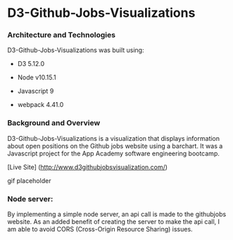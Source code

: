 # D3-Github-Jobs-Visualizations

### Architecture and Technologies

D3-Github-Jobs-Visualizations was built using:

* D3 5.12.0

* Node v10.15.1

* Javascript 9

* webpack 4.41.0

### Background and Overview

D3-Github-Jobs-Visualizations is a visualization that displays information about open positions on the Github jobs website using a barchart. It was a Javascript project for the App Academy software engineering bootcamp.

[Live Site] (http://www.d3githubjobsvisualization.com/)

gif placeholder

### Node server:

By implementing a simple node server, an api call is made to the githubjobs website.  As an added benefit of creating the server to make the api call, I am able to avoid CORS (Cross-Origin Resource Sharing) issues.  

